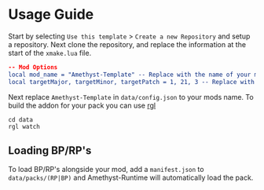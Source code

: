 # Usage Guide

Start by selecting `Use this template` > `Create a new Repository` and setup a repository. Next clone the repository, and replace the information at the start of the `xmake.lua` file.

```cmake
-- Mod Options
local mod_name = "Amethyst-Template" -- Replace with the name of your mod
local targetMajor, targetMinor, targetPatch = 1, 21, 3 -- Replace with the target minecraft version
```

Next replace `Amethyst-Template` in `data/config.json` to your mods name. To build the addon for your pack you can use [rgl](https://github.com/ink0rr/rgl)
```
cd data
rgl watch
```

## Loading BP/RP's

To load BP/RP's alongside your mod, add a `manifest.json` to `data/packs/(RP|BP)` and Amethyst-Runtime will automatically load the pack.